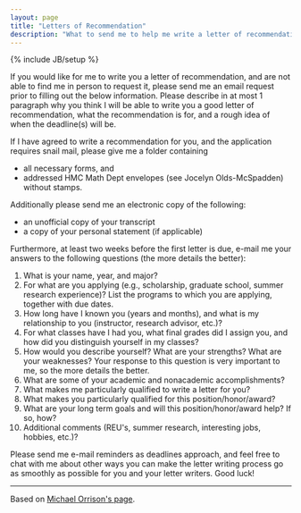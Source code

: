 ```yaml
---
layout: page
title: "Letters of Recommendation"
description: "What to send me to help me write a letter of recommendation"
---
```

{% include JB/setup %}

If you would like for me to write you a letter of recommendation, and
are not able to find me in person to request it, please send me an
email request prior to filling out the below information. Please
describe in at most 1 paragraph why you think I will be able to write
you a good letter of recommendation, what the recommendation is for,
and a rough idea of when the deadline(s) will be.

If I have agreed to write a recommendation for you, and the
application requires snail mail, please give me a folder containing 
* all necessary forms, and
* addressed HMC Math Dept envelopes (see Jocelyn Olds-McSpadden)
without stamps.

Additionally please send me an electronic copy of the following:
* an unofficial copy of your transcript
* a copy of your personal statement (if applicable)

Furthermore, at least two weeks before the first letter is due, e-mail
me your answers to the following questions
(the more details the better):
1. What is your name, year, and major?
1. For what are you applying (e.g., scholarship, graduate school, summer
research experience)? List the programs to which you are applying,
together with due dates.
1. How long have I known you (years and months), and what is my
relationship to you (instructor, research advisor, etc.)?
1. For what classes have I had you, what final grades did I assign you,
and how did you distinguish yourself in my classes?
1. How would you describe yourself? What are your strengths? What are
your weaknesses? Your response to this question is very important to
me, so the more details the better.
1. What are some of your academic and nonacademic accomplishments?
1. What makes me particularly qualified to write a letter for you?
1. What makes you particularly qualified for this position/honor/award?
1. What are your long term goals and will this position/honor/award help?
If so, how?
1. Additional comments (REU's, summer research, interesting jobs,
hobbies, etc.)?

Please send me e-mail reminders as deadlines approach, and feel free
to chat with me about other ways you can make the letter writing
process go as smoothly as possible for you and your letter
writers. Good luck! 

---

Based on [Michael Orrison's page](http://www.math.hmc.edu/~orrison/teaching/recs.html).
